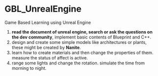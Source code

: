 # GBL_UnrealEngine
Game Based Learning using Unreal Engine

1. **read the document of unreal engine, search or ask the questions on the dev community**, implement basic contents of Blueprint and C++.
2. design and create some simple models like architectures or plants, these might be created by **Nanite**.
3. learn how to create materials and then change the properties of them. measure the status of affect is active.
4. range some lights and change the rotation. simulate the time from morning to night.
